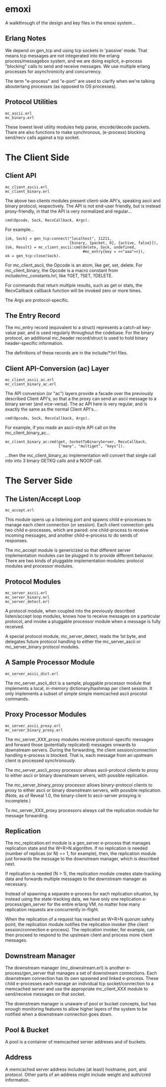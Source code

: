 # emoxi

A walkthrough of the design and key files in the emoxi system...

## Erlang Notes

We depend on gen_tcp and using tcp sockets in 'passive' mode.  That
means tcp messages are not integerated into the erlang
process/messagebox system, and we are doing explicit, e-process
"blocking" calls to send and receive messages.  We use multiple erlang
processes for asynchronicity and concurrency.

The term "e-process" and "e-port" are used to clarify when we're
talking abouterlang processes (as opposed to OS processes).

## Protocol Utilities

    mc_ascii.erl
    mc_binary.erl

These lowest level utility modules help parse, encode/decode packets.
Thare are also functions to make synchronous, (e-process) blocking
send/recv calls against a tcp socket.

# The Client Side

## Client API

    mc_client_ascii.erl
    mc_client_binary.erl

The above two clients modules present client-side API's, speaking
ascii and binary protocol, respectively.  The API is not end-user
friendly, but is instead proxy-friendly, in that the API is very
normalized and regular...

    cmd(Opcode, Sock, RecvCallback, Args).

For example...

    {ok, Sock} = gen_tcp:connect("localhost", 11211,
                                 [binary, {packet, 0}, {active, false}]),
    {ok, Result} = mc_client_ascii:cmd(delete, Sock, undefined,
                                       #mc_entry{key = <<"aaa">>}),
    ok = gen_tcp:close(Sock).

For mc_client_ascii, the Opcode is an atom, like get, set, delete.
For mc_client_binary, the Opcode is a macro constant from
include/mc_constants.hrl, like ?GET, ?SET, ?DELETE.

For commands that return multiple results, such as get or stats, the
RecvCallback callback function will be invoked zero or more times.

The Args are protocol-specific.

## The Entry Record

The mc_entry record (equivalent to a struct) represents a catch-all
key-value pair, and is used regularly throughout the codebase.  For
the binary protocol, an additional mc_header record/struct is used to
hold binary header-specific information.

The definitions of these records are in the include/*.hrl files.

## Client API-Conversion (ac) Layer

    mc_client_ascii_ac.erl
    mc_client_binary_ac.erl

The API conversion (or "ac") layers provide a facade over the
previously described Client API's, so that a the proxy can send an
ascii message to a binary server (and vice-versa).  The ac API
here is very regular, and is exactly the same as the normal Client
API's...

    cmd(Opcode, Sock, RecvCallback, Args).

For example, if you made an ascii-style API call on the
mc_client_binary_ac...

    mc_client_binary_ac:cmd(get, SocketToBinaryServer, RecvCallback,
                            ["many", "multiget", "keys"]).

...then the mc_client_binary_ac implementation will convert that
single call into into 3 binary GETKQ calls and a NOOP call.

# The Server Side

## The Listen/Accept Loop

    mc_accept.erl

This module opens up a listening port and spawns child e-processes to
manage each client connection (or session).  Each client connection
gets two child e-processes, which are paired: one child-process to
receive incoming messages, and another child-e-process to do sends of
responses.

The mc_accept module is genericized so that different server
implementation modules can be plugged in to provide different
behavior.  There are two kinds of pluggable implementation modules:
protocol modules and processor modules.

## Protocol Modules

    mc_server_ascii.erl
    mc_server_binary.erl
    mc_server_detect.erl

A protocol module, when coupled into the previously described
listen/accept loop modules, knows how to receive messages on a
particular protocol, and invoke a pluggable processor module when a
message is fully received.

A special protocol module, mc_server_detect, reads the 1st byte, and
delegates future protocol handling to either the mc_server_ascii or
mc_server_binary protocol modules.

## A Sample Processor Module

    mc_server_ascii_dict.erl

The mc_server_ascii_dict is a sample, pluggable processor module that
implements a local, in-memory dictionary/hashmap per client session.
It only implements a subset of simple simple memcached ascii procotol
commands.

## Proxy Processor Modules

    mc_server_ascii_proxy.erl
    mc_server_binary_proxy.erl

The mc_server_XXX_proxy modules receive protocol-specific messages and
forward those (potentially replicated) messages onwards to downstream
servers.  During the forwarding, the client session/connection
handling e-process is blocked.  That is, each message from an upstream
client is processed synchronously.

The mc_server_ascii_proxy processor allows ascii-protocol clients to
proxy to either ascii or binary downstream servers, with possible
replication.

The mc_server_binary_proxy processor allows binary-protocol clients to
proxy to either ascii or binary downstream servers, with possible
replication.  (Note, as of Reveal 1.0, the binary-client to
ascii-server proxying is incomplete.)

To mc_server_XXX_proxy processors always call the replication module
for message forwarding.

## Replication

The mc_replication.erl module is a gen_server e-process that manages
replication state and the W+R>N algorithm.  If no replication is
needed (number of replicas (or N) == 1, for example), then, the
replication module just forwards the message to the downstream
manager, which is described next.

If replication is needed (N > 1), the replication module creates
state-tracking data and forwards multiple messages to the downstream
manager as necessary.

Instead of spawning a separate e-process for each replication
situation, by instead using the state-tracking data, we have only one
replication e-process/gen_server for the entire erlang VM, no matter
how many replication requests are concurrently in-flight.

When the replication of a request has reached an W+R>N quorum safety
point, the replication module notifies the replication invoker (the
client session/connection e-process).  The replication invoker, for
example, can then proceed to respond to the upstream client and
process more client messages.

## Downstream Manager

The downstream manager (mc_downstream.erl) is another
e-process/gen_server that manages a set of downstream connections.
Each downstream connection has its own spawned and linked e-process.
These child e-processes each manage an individual tcp
socket/connection to a memcached server and use the appropriate
mc_client_XXX module to send/receive messages on that socket.

The downstream manager is unaware of pool or bucket concepts, but has
enough monitoring features to allow higher layers of the system to be
notified when a downstream connection goes down.

## Pool & Bucket

A pool is a container of memcached server addreses and of buckets.

## Address

A memcached server address includes (at least) hostname, port, and
protocol.  Other parts of an address might include weight and
auth/cred information.

